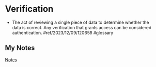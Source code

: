 # Verification
- The act of reviewing a single piece of data to determine whether the data is correct. Any verification that grants access can be considered authentication. #ref/2023/12/09/120659 #glossary 
## My Notes
[Notes](mynotes/verification-notes.md)

